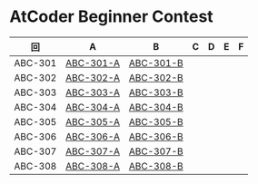 # AtCoder Beginner Contest

| 回 | A | B | C | D | E | F |
|:---:|:---:|:---:|:---:|:---:|:---:|:---:|
| ABC-301 | [ABC-301-A](ABC-301-A.py) | [ABC-301-B](ABC-301-B.py) |  |  |  |  |
| ABC-302 | [ABC-302-A](ABC-302-A.py) | [ABC-302-B](ABC-302-B.py) |  |  |  |  |
| ABC-303 | [ABC-303-A](ABC-303-A.py) | [ABC-303-B](ABC-303-B.py) |  |  |  |  |
| ABC-304 | [ABC-304-A](ABC-304-A.py) | [ABC-304-B](ABC-304-B.py) |  |  |  |  |
| ABC-305 | [ABC-305-A](ABC-305-A.py) | [ABC-305-B](ABC-305-B.py) |  |  |  |  |
| ABC-306 | [ABC-306-A](ABC-306-A.py) | [ABC-306-B](ABC-306-B.py) |  |  |  |  |
| ABC-307 | [ABC-307-A](ABC-307-A.py) | [ABC-307-B](ABC-307-B.py) |  |  |  |  |
| ABC-308 | [ABC-308-A](ABC-308-A.py) | [ABC-308-B](ABC-308-B.py) |  |  |  |  |

